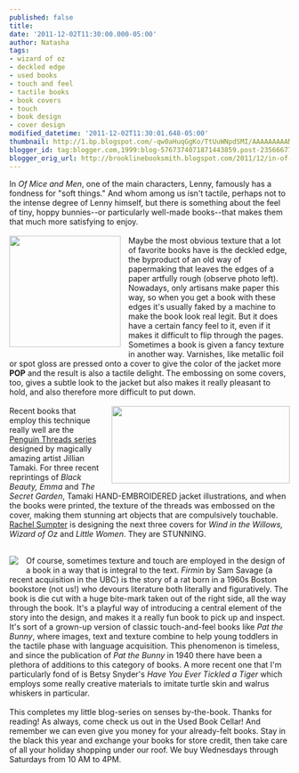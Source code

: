 ```yaml
---
published: false
title: 
date: '2011-12-02T11:30:00.000-05:00'
author: Natasha
tags:
- wizard of oz
- deckled edge
- used books
- touch and feel
- tactile books
- book covers
- touch
- book design
- cover design
modified_datetime: '2011-12-02T11:30:01.648-05:00'
thumbnail: http://1.bp.blogspot.com/-qw0aHuqGgKo/TtUuWNpdSMI/AAAAAAAAAMg/5f-yCuSwg_s/s72-c/deckle.jpg
blogger_id: tag:blogger.com,1999:blog-5767374071871443859.post-2356667729150632968
blogger_orig_url: http://brooklinebooksmith.blogspot.com/2011/12/in-of-mice-and-men-one-of-main.html
---
```


In <i>Of Mice and Men</i>, one of the main characters, Lenny, famously has a fondness for "soft things." And whom among us isn't tactile, perhaps not to the intense&nbsp;degree&nbsp;of Lenny himself, but there is something about the feel of tiny, hoppy bunnies--or particularly well-made books--that makes them that much more satisfying to enjoy.<br /><br /><a href="http://1.bp.blogspot.com/-qw0aHuqGgKo/TtUuWNpdSMI/AAAAAAAAAMg/5f-yCuSwg_s/s1600/deckle.jpg" imageanchor="1" style="clear: left; display: inline !important; float: left; margin-bottom: 1em; margin-right: 1em; text-align: center;"><img border="0" height="200" src="http://1.bp.blogspot.com/-qw0aHuqGgKo/TtUuWNpdSMI/AAAAAAAAAMg/5f-yCuSwg_s/s200/deckle.jpg" width="200" /></a>Maybe the most obvious texture that a lot of favorite books have is the deckled edge, the byproduct of an old way of papermaking that leaves the edges of a paper artfully rough (observe photo left). Nowadays, only artisans make paper this way, so when you get a book with these edges it's usually faked by a machine to make the book look real legit. But it does have a certain fancy feel to it, even if it makes it difficult to flip through the pages. Sometimes a book is given a fancy texture in another way. Varnishes, like metallic foil or spot gloss are pressed onto a cover to give the color of the jacket more <b>POP</b>&nbsp;and the result is also a tactile delight. The embossing on some covers, too, gives a subtle look to the jacket but also makes it really pleasant to hold, and also therefore more difficult to put down.<br /><br /><a href="http://3.bp.blogspot.com/-boOw1AaaY5k/TtUyAdiXh7I/AAAAAAAAAMw/ztS34lJ8iok/s1600/oz.jpg" imageanchor="1" style="clear: right; float: right; margin-bottom: 1em; margin-left: 1em;"><img border="0" height="139" src="http://3.bp.blogspot.com/-boOw1AaaY5k/TtUyAdiXh7I/AAAAAAAAAMw/ztS34lJ8iok/s320/oz.jpg" width="320" /></a>Recent books that employ this technique really well are the <a href="http://us.penguingroup.com/static/pages/classics/penguinthreads.html" style="text-align: left;">Penguin Threads series</a><span class="Apple-style-span" style="text-align: left;"> designed by magically amazing artist Jillian Tamaki. For three recent reprintings of </span><i>Black Beauty, Emma</i><span class="Apple-style-span" style="text-align: left;">&nbsp;and </span><i>The Secret Garden</i>, Tamaki HAND-EMBROIDERED jacket illustrations, and when the books were printed, the texture of the threads was embossed on the cover, making them stunning art objects that are compulsively touchable. <a href="http://www.flickr.com/photos/alonewolverine/">Rachel Sumpter</a> is designing the next three covers for <i>Wind in the Willows, Wizard of Oz</i> and <i>Little Women</i>. They are STUNNING.<br /><div><div class="separator" style="clear: both; text-align: center;"></div><div style="text-align: left;"><div style="text-align: -webkit-auto;"><br /></div></div><a href="http://1.bp.blogspot.com/-cEv62e_5R4s/TtUyaJB_aXI/AAAAAAAAAM4/RVZFzrIspdc/s1600/firmin.jpg" imageanchor="1" style="clear: left; float: left; margin-bottom: 1em; margin-right: 1em;"><img border="0" src="http://1.bp.blogspot.com/-cEv62e_5R4s/TtUyaJB_aXI/AAAAAAAAAM4/RVZFzrIspdc/s1600/firmin.jpg" /></a>Of course, sometimes texture and touch are employed in the design of a book in a way that is integral to the text. <i>Firmin </i>by Sam Savage (a recent&nbsp;acquisition&nbsp;in the UBC) is the story of a rat born in a 1960s Boston bookstore (not us!) who devours literature both literally and figuratively. The book is die cut with a huge bite-mark taken out of the right side, all the way through the book. It's a playful way of introducing a central element of the story into the design, and makes it a really fun book to pick up and inspect. It's sort of a grown-up version of classic touch-and-feel books like <i>Pat the Bunny</i>, where images, text and texture combine to help young toddlers in the tactile phase with language acquisition. This phenomenon is timeless, and since the publication of <i>Pat the Bunny</i>&nbsp;in 1940 there have been a plethora of additions to this category of books. A more recent one that I'm particularly fond of is Betsy Snyder's <i>Have You Ever Tickled a Tiger</i>&nbsp;which employs some really creative materials to imitate turtle skin and walrus whiskers in particular.<br /><br />This completes my little blog-series on senses by-the-book. Thanks for reading! As always, come check us out in the Used Book Cellar! And remember we can even give you money for your already-felt books.&nbsp;Stay in the black this year and exchange your books for store credit, then take care of all your holiday shopping under our roof. We buy Wednesdays through Saturdays from 10 AM to 4PM.</div>